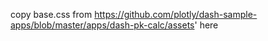 copy base.css from https://github.com/plotly/dash-sample-apps/blob/master/apps/dash-pk-calc/assets' here

